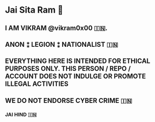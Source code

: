 # Jai Sita Ram 🚩

## I AM VIKRAM @vikram0x00 🇮🇳.

## ANON ⁑ LEGION ⁑ NATIONALIST 🇮🇳

## EVERYTHING HERE IS INTENDED FOR ETHICAL PURPOSES ONLY. THIS PERSON / REPO / ACCOUNT DOES NOT INDULGE OR PROMOTE ILLEGAL ACTIVITIES
## WE DO NOT ENDORSE CYBER CRIME 🇮🇳

### JAI HIND 🇮🇳
